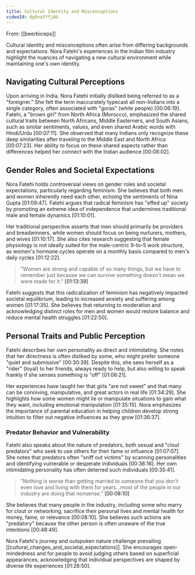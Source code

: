 ```yaml
---
title: Cultural Identity and Misconceptions
videoId: 6g9vaYYfjAU
---
```


From: [[beerbiceps]] <br/> 

Cultural identity and misconceptions often arise from differing backgrounds and expectations. Nora Fatehi's experiences in the Indian film industry highlight the nuances of navigating a new cultural environment while maintaining one's own identity.

## Navigating Cultural Perceptions
Upon arriving in India, Nora Fatehi initially disliked being referred to as a "foreigner." She felt the term inaccurately typecast all non-Indians into a single category, often associated with "goras" (white people) <a class="yt-timestamp" data-t="00:06:19">[00:06:19]</a>. Fatehi, a "brown girl" from North Africa (Morocco), emphasized the shared cultural traits between North Africans, Middle Easterners, and South Asians, such as similar sentiments, values, and even shared Arabic words with Hindi/Urdu <a class="yt-timestamp" data-t="00:07:11">[00:07:11]</a>. She observed that many Indians only recognize these deep similarities after traveling to the Middle East and North Africa <a class="yt-timestamp" data-t="00:07:23">[00:07:23]</a>. Her ability to focus on these shared aspects rather than differences helped her connect with the Indian audience <a class="yt-timestamp" data-t="00:08:02">[00:08:02]</a>.

## Gender Roles and Societal Expectations
Nora Fatehi holds controversial views on gender roles and societal expectations, particularly regarding feminism. She believes that both men and women inherently need each other, echoing the sentiments of Nina Gupta <a class="yt-timestamp" data-t="01:09:47">[01:09:47]</a>. Fatehi argues that radical feminism has "effed up" society by promoting an extreme idea of independence that undermines traditional male and female dynamics <a class="yt-timestamp" data-t="01:10:01">[01:10:01]</a>.

Her traditional perspective asserts that men should primarily be providers and breadwinners, while women should focus on being nurturers, mothers, and wives <a class="yt-timestamp" data-t="01:10:17">[01:10:17]</a>. She also cites research suggesting that female physiology is not ideally suited for the male-centric 9-to-5 work structure, as women's hormone cycles operate on a monthly basis compared to men's daily cycles <a class="yt-timestamp" data-t="01:12:22">[01:12:22]</a>.

> "Women are strong and capable of so many things, but we have to remember just because we can survive something doesn't mean we were made for it." <a class="yt-timestamp" data-t="01:13:39">[01:13:39]</a>

Fatehi suggests that this radicalization of feminism has negatively impacted societal equilibrium, leading to increased anxiety and suffering among women <a class="yt-timestamp" data-t="01:17:35">[01:17:35]</a>. She believes that returning to moderation and acknowledging distinct roles for men and women would restore balance and reduce mental health struggles <a class="yt-timestamp" data-t="01:22:50">[01:22:50]</a>.

## Personal Traits and Public Perception
Fatehi describes her own personality as direct and intimidating. She notes that her directness is often disliked by some, who might prefer someone "quiet and submissive" <a class="yt-timestamp" data-t="00:30:39">[00:30:39]</a>. Despite this, she sees herself as a "rider" (loyal) to her friends, always ready to help, but also willing to speak frankly if she senses something is "off" <a class="yt-timestamp" data-t="01:06:21">[01:06:21]</a>.

Her experiences have taught her that girls "are not sweet" and that many can be conniving, manipulative, and great actors in real life <a class="yt-timestamp" data-t="01:34:29">[01:34:29]</a>. She highlights how some women might lie or manipulate situations to gain what they want, including emotional manipulation <a class="yt-timestamp" data-t="01:35:15">[01:35:15]</a>. Nora emphasizes the importance of parental education in helping children develop strong intuition to filter out negative influences as they grow <a class="yt-timestamp" data-t="01:36:37">[01:36:37]</a>.

### Predator Behavior and Vulnerability
Fatehi also speaks about the nature of predators, both sexual and "clout predators" who seek to use others for their fame or influence <a class="yt-timestamp" data-t="01:07:07">[01:07:07]</a>. She notes that predators often "sniff out victims" by scanning personalities and identifying vulnerable or desperate individuals <a class="yt-timestamp" data-t="00:36:16">[00:36:16]</a>. Her own intimidating personality has often deterred such individuals <a class="yt-timestamp" data-t="00:35:41">[00:35:41]</a>.

> "Nothing is worse than getting married to someone that you don't even love and living with them for years...most of the people in our industry are doing that nonsense." <a class="yt-timestamp" data-t="00:08:10">[00:08:10]</a>

She believes that many people in the industry, including some who marry for clout or networking, sacrifice their personal lives and mental health for money, fame, or relevance <a class="yt-timestamp" data-t="00:08:10">[00:08:10]</a>. She believes such actions are "predatory" because the other person is often unaware of the true intentions <a class="yt-timestamp" data-t="00:48:49">[00:48:49]</a>.

Nora Fatehi's journey and outspoken nature challenge prevailing [[cultural_changes_and_societal_expectations]]. She encourages open-mindedness and for people to avoid judging others based on superficial appearances, acknowledging that individual perspectives are shaped by diverse life experiences <a class="yt-timestamp" data-t="01:26:50">[01:26:50]</a>.
